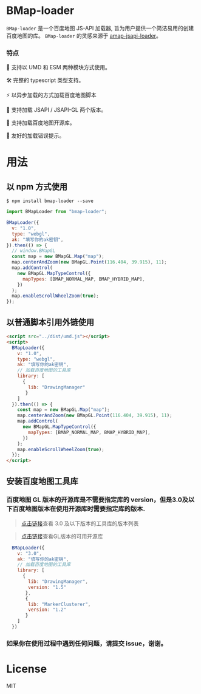 # BMap-loader

`BMap-loader` 是一个百度地图 JS-API 加载器, 旨为用户提供一个简洁易用的创建百度地图的库。 `BMap-loader` 的灵感来源于 [amap-jsapi-loader](https://www.npmjs.com/package/@amap/amap-jsapi-loader)。

### 特点

 🎨 支持以 UMD 和 ESM 两种模块方式使用。
  
 🛠️ 完整的 typescript 类型支持。
 
 ⚡ 以异步加载的方式加载百度地图脚本
 
 🌱 支持加载 JSAPI / JSAPI-GL 两个版本。
  
 📃 支持加载百度地图开源库。
 
 🔑 友好的加载错误提示。

# 用法

## 以 npm 方式使用

```shell
$ npm install bmap-loader --save
```

```js
import BMapLoader from "bmap-loader";

BMapLoader({
  v: "1.0",
  type: "webgl",
  ak: "填写你的ak密钥",
}).then(() => {
  // window.BMapGL
  const map = new BMapGL.Map("map");
  map.centerAndZoom(new BMapGL.Point(116.404, 39.915), 11);
  map.addControl(
    new BMapGL.MapTypeControl({
      mapTypes: [BMAP_NORMAL_MAP, BMAP_HYBRID_MAP],
    })
  );
  map.enableScrollWheelZoom(true);
});
```

## 以普通脚本引用外链使用

```html
<script src="../dist/umd.js"></script>
<script>
  BMapLoader({
    v: "1.0",
    type: "webgl",
    ak: "填写你的ak密钥",
    // 加载百度地图的工具库
    library: [
      {
        lib: "DrawingManager"
       }
    ]
  }).then(() => {
    const map = new BMapGL.Map("map");
    map.centerAndZoom(new BMapGL.Point(116.404, 39.915), 11);
    map.addControl(
      new BMapGL.MapTypeControl({
        mapTypes: [BMAP_NORMAL_MAP, BMAP_HYBRID_MAP],
      })
    );
    map.enableScrollWheelZoom(true);
  });
</script>
```

## 安装百度地图工具库

### 百度地图 GL 版本的开源库是不需要指定库的 version，但是3.0及以下百度地图版本在使用开源库时需要指定库的版本.

> [点击链接](https://lbsyun.baidu.com/index.php?title=jspopular3.0/openlibrary)查看 3.0 及以下版本的工具库的版本列表

> [点击链接](https://github.com/huiyan-fe/BMapGLLib)查看GL版本的可用开源库

```js
  BMapLoader({
    v: "3.0",
    ak: "填写你的ak密钥",
    // 加载百度地图的工具库
    library: [
      {
        lib: "DrawingManager",
        version: "1.5"
       },
       {
        lib: "MarkerClusterer",
        version: "1.2"
       }
    ]
  })
```

### 如果你在使用过程中遇到任何问题，请提交 issue，谢谢。

# License

MIT

